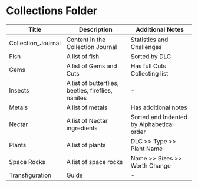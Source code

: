 # Collections Folder

|Title|Description|Additional Notes|
|---|---|---|
|Collection_Journal|Content in the Collection Journal|Statistics and Challenges|
|Fish|A list of fish|Sorted by DLC|
|Gems|A list of Gems and Cuts|Has full Cuts Collecting list|
|Insects|A list of butterflies, beetles, fireflies, nanites|-|
|Metals|A list of metals|Has additional notes|
|Nectar|A list of Nectar ingredients|Sorted and Indented by Alphabetical order|
|Plants|A list of plants|DLC >> Type >> Plant Name|
|Space Rocks|A list of space rocks|Name >> Sizes >> Worth Change|
|Transfiguration|Guide|-|